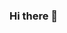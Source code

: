 ### Hi there 👋

<!--
**staruniversal/staruniversal** is a ✨ _special_ ✨ repository because its `README.md` (this file) appears on your GitHub profile.

Here are some ideas to get you started:

- 🔭 My future dream is character designer or emoticon designer.
- 🌱 I'm currently learning Emoticon Design and Illusteration.
- 👯 I'm interested in listening to music. 
